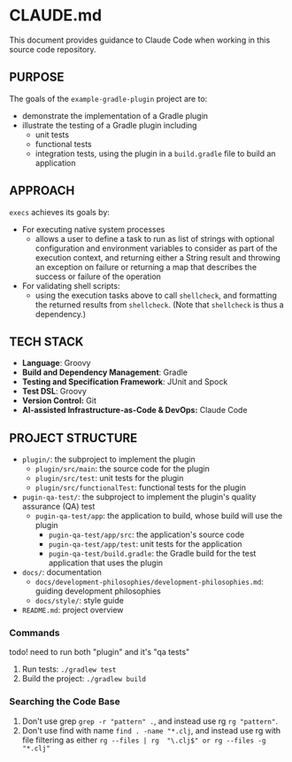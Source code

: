 # CLAUDE.md
This document provides guidance to Claude Code when working in this source code repository.

## PURPOSE
The goals of the `example-gradle-plugin` project are to:
- demonstrate the implementation of a Gradle plugin
- illustrate the testing of a Gradle plugin including
   - unit tests
   - functional tests
   - integration tests, using the plugin in a `build.gradle` file to build an application

## APPROACH
`execs` achieves its goals by:
- For executing native system processes
   - allows a user to define a task to run as list of strings with optional configuration and environment variables to
     consider as part of the execution context, and returning either a String result and throwing an exception on 
     failure or returning a map that describes the success or failure of the operation
- For validating shell scripts:
   - using the execution tasks above to call `shellcheck`, and formatting the returned results from `shellcheck`. (Note 
     that `shellcheck` is thus a dependency.)

## TECH STACK
- **Language**: Groovy
- **Build and Dependency Management**: Gradle
- **Testing and Specification Framework**: JUnit and Spock
- **Test DSL**: Groovy
- **Version Control:** Git
- **AI-assisted Infrastructure-as-Code & DevOps:** Claude Code

## PROJECT STRUCTURE
- `plugin/`: the subproject to implement the plugin
   - `plugin/src/main`: the source code for the plugin
   - `plugin/src/test`: unit tests for the plugin
   - `plugin/src/functionalTest`: functional tests for the plugin
- `pugin-qa-test/`: the subproject to implement the plugin's quality assurance (QA) test
   - `pugin-qa-test/app`: the application to build, whose build will use the plugin
      - `pugin-qa-test/app/src`: the application's source code
      - `pugin-qa-test/app/test`: unit tests for the application
      - `pugin-qa-test/build.gradle`: the Gradle build for the test application that uses the plugin
- `docs/`: documentation
   - `docs/development-philosophies/development-philosophies.md`: guiding development philosophies 
   - `docs/style/`: style guide 
- `README.md`: project overview

### Commands
todo! need to run both "plugin" and it's "qa tests"
1. Run tests: `./gradlew test`
1. Build the project: `./gradlew build`

### Searching the Code Base
1. Don't use grep `grep -r "pattern" .`, and instead use rg `rg "pattern"`.
1. Don't use find with name `find . -name "*.clj`, and instead use rg with file filtering as either `rg --files | rg 
   "\.clj$" or rg --files -g "*.clj"`